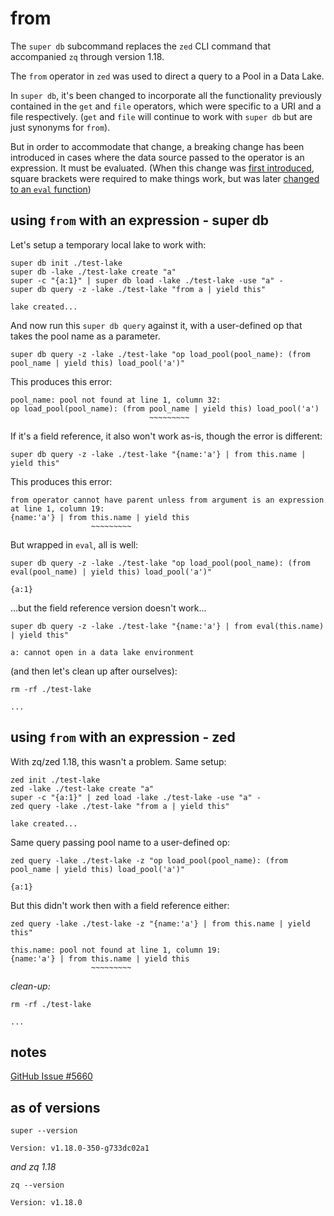 # from

The `super db` subcommand replaces the `zed` CLI command that accompanied `zq`
through version 1.18.

The `from` operator in `zed` was used to direct a query to a Pool in a Data
Lake.

In `super db`, it's been changed to incorporate all the functionality previously
contained in the `get` and `file` operators, which were specific to a URI and a
file respectively. (`get` and `file` will continue to work with `super db` but
are just synonyms for `from`).

But in order to accommodate that change, a breaking change has been introduced
in cases where the data source passed to the operator is an expression. It must
be evaluated. (When this change was [first
introduced](https://github.com/brimdata/super/pull/5378), square brackets were
required to make things work, but was later [changed to an `eval`
function](https://github.com/brimdata/super/commit/935f9460ce9f08812376ffc1302207e08bfe4800))

## using `from` with an expression - super db

Let's setup a temporary local lake to work with:
```mdtest-command
super db init ./test-lake
super db -lake ./test-lake create "a"
super -c "{a:1}" | super db load -lake ./test-lake -use "a" -
super db query -z -lake ./test-lake "from a | yield this"
```
```mdtest-output head
lake created...
```

And now run this `super db query` against it, with a user-defined op that takes
the pool name as a parameter.
```mdtest-command fails
super db query -z -lake ./test-lake "op load_pool(pool_name): (from pool_name | yield this) load_pool('a')"
```
This produces this error:
```mdtest-output
pool_name: pool not found at line 1, column 32:
op load_pool(pool_name): (from pool_name | yield this) load_pool('a')
                               ~~~~~~~~~
```

If it's a field reference, it also won't work as-is, though the error is
different:
```mdtest-command fails
super db query -z -lake ./test-lake "{name:'a'} | from this.name | yield this"
```
This produces this error:
```mdtest-output
from operator cannot have parent unless from argument is an expression at line 1, column 19:
{name:'a'} | from this.name | yield this
                  ~~~~~~~~~
```

But wrapped in `eval`, all is well:
```mdtest-command 
super db query -z -lake ./test-lake "op load_pool(pool_name): (from eval(pool_name) | yield this) load_pool('a')"
```
```mdtest-output
{a:1}
```

...but the field reference version doesn't work...
```mdtest-command fails 
super db query -z -lake ./test-lake "{name:'a'} | from eval(this.name) | yield this"
```
```mdtest-output
a: cannot open in a data lake environment
```

(and then let's clean up after ourselves):
```mdtest-command
rm -rf ./test-lake
```
```mdtest-output head
...
```

## using `from` with an expression - zed
                                          
With zq/zed 1.18, this wasn't a problem. Same setup:
```mdtest-command
zed init ./test-lake
zed -lake ./test-lake create "a"
super -c "{a:1}" | zed load -lake ./test-lake -use "a" -
zed query -lake ./test-lake "from a | yield this"
```
```mdtest-output head
lake created...
```
                                                    
Same query passing pool name to a user-defined op:
```mdtest-command
zed query -lake ./test-lake -z "op load_pool(pool_name): (from pool_name | yield this) load_pool('a')"
```
```mdtest-output
{a:1}
```

But this didn't work then with a field reference either:
```mdtest-command fails
zed query -lake ./test-lake -z "{name:'a'} | from this.name | yield this"
```
```mdtest-output
this.name: pool not found at line 1, column 19:
{name:'a'} | from this.name | yield this
                  ~~~~~~~~~
```

_clean-up:_
```mdtest-command
rm -rf ./test-lake
```
```mdtest-output head
...
```

## notes

[GitHub Issue #5660](https://github.com/brimdata/super/issues/5660)

## as of versions

```mdtest-command
super --version
```
```mdtest-output
Version: v1.18.0-350-g733dc02a1
```
_and zq 1.18_
```mdtest-command
zq --version
```
```mdtest-output
Version: v1.18.0
```
